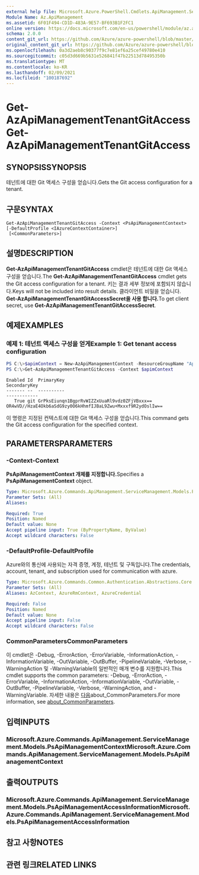```yaml
---
external help file: Microsoft.Azure.PowerShell.Cmdlets.ApiManagement.ServiceManagement.dll-Help.xml
Module Name: Az.ApiManagement
ms.assetid: 6F01F494-CD1D-483A-9E57-BF693B1F2FC1
online version: https://docs.microsoft.com/en-us/powershell/module/az.apimanagement/get-azapimanagementtenantgitaccess
schema: 2.0.0
content_git_url: https://github.com/Azure/azure-powershell/blob/master/src/ApiManagement/ApiManagement/help/Get-AzApiManagementTenantGitAccess.md
original_content_git_url: https://github.com/Azure/azure-powershell/blob/master/src/ApiManagement/ApiManagement/help/Get-AzApiManagementTenantGitAccess.md
ms.openlocfilehash: 0a3d2aeb8c90377f9c7e81ef6a25cef49780e410
ms.sourcegitcommit: c05d3d669b5631e526841f47b22513d78495350b
ms.translationtype: MT
ms.contentlocale: ko-KR
ms.lasthandoff: 02/09/2021
ms.locfileid: "100187692"
---
```

# <span data-ttu-id="47bcd-101">Get-AzApiManagementTenantGitAccess</span><span class="sxs-lookup"><span data-stu-id="47bcd-101">Get-AzApiManagementTenantGitAccess</span></span>

## <span data-ttu-id="47bcd-102">SYNOPSIS</span><span class="sxs-lookup"><span data-stu-id="47bcd-102">SYNOPSIS</span></span>
<span data-ttu-id="47bcd-103">테넌트에 대한 Git 액세스 구성을 얻습니다.</span><span class="sxs-lookup"><span data-stu-id="47bcd-103">Gets the Git access configuration for a tenant.</span></span>

## <span data-ttu-id="47bcd-104">구문</span><span class="sxs-lookup"><span data-stu-id="47bcd-104">SYNTAX</span></span>

```
Get-AzApiManagementTenantGitAccess -Context <PsApiManagementContext> [-DefaultProfile <IAzureContextContainer>]
 [<CommonParameters>]
```

## <span data-ttu-id="47bcd-105">설명</span><span class="sxs-lookup"><span data-stu-id="47bcd-105">DESCRIPTION</span></span>
<span data-ttu-id="47bcd-106">**Get-AzApiManagementTenantGitAccess** cmdlet은 테넌트에 대한 Git 액세스 구성을 얻습니다.</span><span class="sxs-lookup"><span data-stu-id="47bcd-106">The **Get-AzApiManagementTenantGitAccess** cmdlet gets the Git access configuration for a tenant.</span></span>
<span data-ttu-id="47bcd-107">키는 결과 세부 정보에 포함되지 않습니다.</span><span class="sxs-lookup"><span data-stu-id="47bcd-107">Keys will not be included into result details.</span></span> <span data-ttu-id="47bcd-108">클라이언트 비밀을 얻습니다. **Get-AzApiManagementTenantGitAccessSecret을 사용 합니다.**</span><span class="sxs-lookup"><span data-stu-id="47bcd-108">To get client secret, use **Get-AzApiManagementTenantGitAccessSecret**.</span></span>

## <span data-ttu-id="47bcd-109">예제</span><span class="sxs-lookup"><span data-stu-id="47bcd-109">EXAMPLES</span></span>

### <span data-ttu-id="47bcd-110">예제 1: 테넌트 액세스 구성을 얻게</span><span class="sxs-lookup"><span data-stu-id="47bcd-110">Example 1: Get tenant access configuration</span></span>
```powershell
PS C:\>$apimContext = New-AzApiManagementContext -ResourceGroupName "Api-Default-WestUS" -ServiceName "contoso"
PS C:\>Get-AzApiManagementTenantGitAccess -Context $apimContext
```

```
Enabled Id  PrimaryKey                                                                               SecondaryKey
------- --  ----------                                                                               ------------
   True git GrPksEiunqn1BgprRvWIZZxUuaRl9vdz0ZFjVBxxx==             OR4wVD//HzaE4Okb6aSdG9zy0O6kHhmfIJBaL9Zwu+Mxxxf9R2ydOslIw==
```

<span data-ttu-id="47bcd-111">이 명령은 지정된 컨텍스트에 대한 Git 액세스 구성을 얻습니다.</span><span class="sxs-lookup"><span data-stu-id="47bcd-111">This command gets the Git access configuration for the specified context.</span></span>

## <span data-ttu-id="47bcd-112">PARAMETERS</span><span class="sxs-lookup"><span data-stu-id="47bcd-112">PARAMETERS</span></span>

### <span data-ttu-id="47bcd-113">-Context</span><span class="sxs-lookup"><span data-stu-id="47bcd-113">-Context</span></span>
<span data-ttu-id="47bcd-114">**PsApiManagementContext 개체를 지정합니다.**</span><span class="sxs-lookup"><span data-stu-id="47bcd-114">Specifies a **PsApiManagementContext** object.</span></span>

```yaml
Type: Microsoft.Azure.Commands.ApiManagement.ServiceManagement.Models.PsApiManagementContext
Parameter Sets: (All)
Aliases:

Required: True
Position: Named
Default value: None
Accept pipeline input: True (ByPropertyName, ByValue)
Accept wildcard characters: False
```

### <span data-ttu-id="47bcd-115">-DefaultProfile</span><span class="sxs-lookup"><span data-stu-id="47bcd-115">-DefaultProfile</span></span>
<span data-ttu-id="47bcd-116">Azure와의 통신에 사용되는 자격 증명, 계정, 테넌트 및 구독입니다.</span><span class="sxs-lookup"><span data-stu-id="47bcd-116">The credentials, account, tenant, and subscription used for communication with azure.</span></span>

```yaml
Type: Microsoft.Azure.Commands.Common.Authentication.Abstractions.Core.IAzureContextContainer
Parameter Sets: (All)
Aliases: AzContext, AzureRmContext, AzureCredential

Required: False
Position: Named
Default value: None
Accept pipeline input: False
Accept wildcard characters: False
```

### <span data-ttu-id="47bcd-117">CommonParameters</span><span class="sxs-lookup"><span data-stu-id="47bcd-117">CommonParameters</span></span>
<span data-ttu-id="47bcd-118">이 cmdlet은 -Debug, -ErrorAction, -ErrorVariable, -InformationAction, -InformationVariable, -OutVariable, -OutBuffer, -PipelineVariable, -Verbose, -WarningAction 및 -WarningVariable의 일반적인 매개 변수를 지원합니다.</span><span class="sxs-lookup"><span data-stu-id="47bcd-118">This cmdlet supports the common parameters: -Debug, -ErrorAction, -ErrorVariable, -InformationAction, -InformationVariable, -OutVariable, -OutBuffer, -PipelineVariable, -Verbose, -WarningAction, and -WarningVariable.</span></span> <span data-ttu-id="47bcd-119">자세한 내용은 [다음](http://go.microsoft.com/fwlink/?LinkID=113216)about_CommonParameters.</span><span class="sxs-lookup"><span data-stu-id="47bcd-119">For more information, see [about_CommonParameters](http://go.microsoft.com/fwlink/?LinkID=113216).</span></span>

## <span data-ttu-id="47bcd-120">입력</span><span class="sxs-lookup"><span data-stu-id="47bcd-120">INPUTS</span></span>

### <span data-ttu-id="47bcd-121">Microsoft.Azure.Commands.ApiManagement.ServiceManagement.Models.PsApiManagementContext</span><span class="sxs-lookup"><span data-stu-id="47bcd-121">Microsoft.Azure.Commands.ApiManagement.ServiceManagement.Models.PsApiManagementContext</span></span>

## <span data-ttu-id="47bcd-122">출력</span><span class="sxs-lookup"><span data-stu-id="47bcd-122">OUTPUTS</span></span>

### <span data-ttu-id="47bcd-123">Microsoft.Azure.Commands.ApiManagement.ServiceManagement.Models.PsApiManagementAccessInformation</span><span class="sxs-lookup"><span data-stu-id="47bcd-123">Microsoft.Azure.Commands.ApiManagement.ServiceManagement.Models.PsApiManagementAccessInformation</span></span>

## <span data-ttu-id="47bcd-124">참고 사항</span><span class="sxs-lookup"><span data-stu-id="47bcd-124">NOTES</span></span>

## <span data-ttu-id="47bcd-125">관련 링크</span><span class="sxs-lookup"><span data-stu-id="47bcd-125">RELATED LINKS</span></span>

